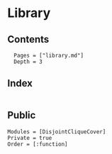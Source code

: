 # Library

## Contents

```@contents
  Pages = ["library.md"]
  Depth = 3
```


## Index

```@index
```


## Public

```@autodocs
Modules = [DisjointCliqueCover]
Private = true
Order = [:function]
```
